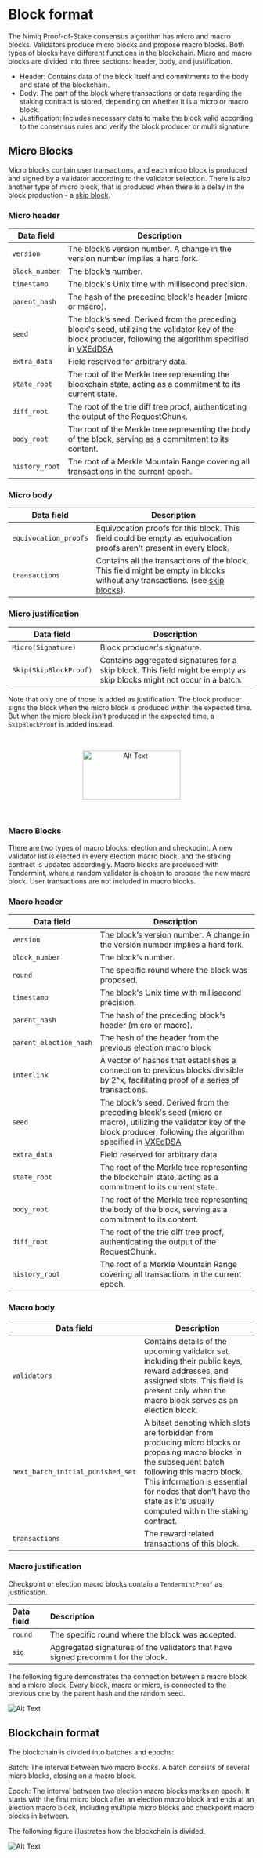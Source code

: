 # Block format

The Nimiq Proof-of-Stake consensus algorithm has micro and macro blocks. Validators produce micro blocks and propose macro blocks. Both types of blocks have different functions in the blockchain. Micro and macro blocks are divided into three sections: header, body, and justification.

- Header: Contains data of the block itself and commitments to the body and state of the blockchain.
- Body: The part of the block where transactions or data regarding the staking contract is stored, depending on whether it is a micro or macro block.
- Justification: Includes necessary data to make the block valid according to the consensus rules and verify the block producer or multi signature.

## Micro Blocks

Micro blocks contain user transactions, and each micro block is produced and signed by a validator according to the validator selection. There is also another type of micro block, that is produced when there is a delay in the block production - a [skip block](skip-blocks.md).

### Micro header

| Data field | Description |
| --- | --- |
| `version` | The block’s version number. A change in the version number implies a hard fork. |
| `block_number` | The block’s number. |
| `timestamp` | The block's Unix time with millisecond precision. |
| `parent_hash` | The hash of the preceding block's header (micro or macro). |
| `seed` | The block’s seed. Derived from the preceding block's seed, utilizing the validator key of the block producer, following the algorithm specified in [VXEdDSA](https://signal.org/docs/specifications/xeddsa/#vxeddsa/) |
| `extra_data` | Field reserved for arbitrary data. |
| `state_root` | The root of the Merkle tree representing the blockchain state, acting as a commitment to its current state. |
| `diff_root` | The root of the trie diff tree proof, authenticating the output of the RequestChunk. |
| `body_root` | The root of the Merkle tree representing the body of the block, serving as a commitment to its content. |
| `history_root` | The root of a Merkle Mountain Range covering all transactions in the current epoch. |

### Micro body

| Data field | Description |
| --- | --- |
| `equivocation_proofs` | Equivocation proofs for this block. This field could be empty as equivocation proofs aren't present in every block. |
| `transactions` | Contains all the transactions of the block. This field might be empty in blocks without any transactions. (see [skip blocks](skip-blocks.md)). |

### Micro justification

| Data field | Description |
| --- | --- |
| `Micro(Signature)` | Block producer's signature. |
| `Skip(SkipBlockProof)` | Contains aggregated signatures for a skip block. This field might be empty as skip blocks might not occur in a batch. |

Note that only one of those is added as justification. The block producer signs the block when the micro block is produced within the expected time. But when the micro block isn't produced in the expected time, a `SkipBlockProof` is added instead.

<br/>

<p align="center">
  <img src="/assets/images/protocol/micro-block.png" alt="Alt Text" width="200" height="100">
</p>

<br/>

### Macro Blocks

There are two types of macro blocks: election and checkpoint. A new validator list is elected in every election macro block, and the staking contract is updated accordingly. Macro blocks are produced with Tendermint, where a random validator is chosen to propose the new macro block. User transactions are not included in macro blocks.

### Macro header

| Data field | Description |
| --- | --- |
| `version` | The block’s version number. A change in the version number implies a hard fork. |
| `block_number` | The block’s number. |
| `round` | The specific round where the block was proposed. |
| `timestamp` | The block's Unix time with millisecond precision. |
| `parent_hash` | The hash of the preceding block's header (micro or macro). |
| `parent_election_hash` | The hash of the header from the previous election macro block |
| `interlink` | A vector of hashes that establishes a connection to previous blocks divisible by 2^x, facilitating proof of a series of transactions. |
| `seed` | The block’s seed. Derived from the preceding block's seed (micro or macro), utilizing the validator key of the block producer, following the algorithm specified in [VXEdDSA](https://signal.org/docs/specifications/xeddsa/#vxeddsa/) |
| `extra_data` | Field reserved for arbitrary data. |
| `state_root` | The root of the Merkle tree representing the blockchain state, acting as a commitment to its current state. |
| `body_root` | The root of the Merkle tree representing the body of the block, serving as a commitment to its content. |
| `diff_root` | The root of the trie diff tree proof, authenticating the output of the RequestChunk. |
| `history_root` | The root of a Merkle Mountain Range covering all transactions in the current epoch. |

### Macro body

| Data field | Description |
| --- | --- |
| `validators` | Contains details of the upcoming validator set, including their public keys, reward addresses, and assigned slots. This field is present only when the macro block serves as an election block. |
| `next_batch_initial_punished_set` | A bitset denoting which slots are forbidden from producing micro blocks or proposing macro blocks in the subsequent batch following this macro block. This information is essential for nodes that don’t have the state as it's usually computed within the staking contract. |
| `transactions` | The reward related transactions of this block. |

### Macro justification

Checkpoint or election macro blocks contain a `TendermintProof` as justification.

| Data field | Description                                                             |
| :--------- | :---------------------------------------------------------------------- |
| `round`    | The specific round where the block was accepted.                        |
| `sig`      | Aggregated signatures of the validators that have signed precommit for the block. |

The following figure demonstrates the connection between a macro block and a micro block. Every block, macro or micro, is connected to the previous one by the parent hash and the random seed.

![Alt Text](/assets/images/protocol/macro-micro.png)

## Blockchain format

The blockchain is divided into batches and epochs:

Batch: The interval between two macro blocks. A batch consists of several micro blocks, closing on a macro block.

Epoch: The interval between two election macro blocks marks an epoch. It starts with the first micro block after an election macro block and ends at an election macro block, including multiple micro blocks and checkpoint macro blocks in between.

The following figure illustrates how the blockchain is divided.

![Alt Text](/assets/images/protocol/block-struct-3.png)
